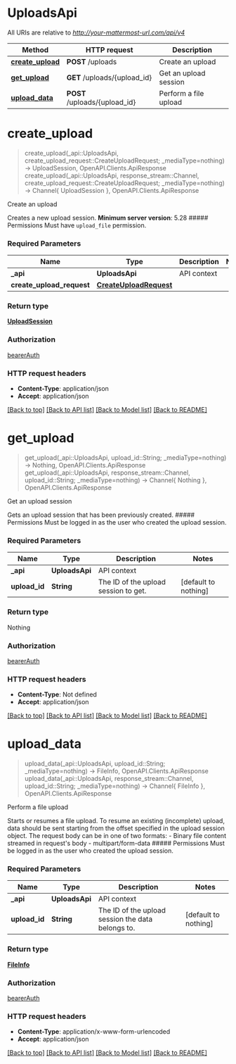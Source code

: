 # UploadsApi

All URIs are relative to *http://your-mattermost-url.com/api/v4*

Method | HTTP request | Description
------------- | ------------- | -------------
[**create_upload**](UploadsApi.md#create_upload) | **POST** /uploads | Create an upload
[**get_upload**](UploadsApi.md#get_upload) | **GET** /uploads/{upload_id} | Get an upload session
[**upload_data**](UploadsApi.md#upload_data) | **POST** /uploads/{upload_id} | Perform a file upload


# **create_upload**
> create_upload(_api::UploadsApi, create_upload_request::CreateUploadRequest; _mediaType=nothing) -> UploadSession, OpenAPI.Clients.ApiResponse <br/>
> create_upload(_api::UploadsApi, response_stream::Channel, create_upload_request::CreateUploadRequest; _mediaType=nothing) -> Channel{ UploadSession }, OpenAPI.Clients.ApiResponse

Create an upload

Creates a new upload session.  __Minimum server version__: 5.28 ##### Permissions Must have `upload_file` permission. 

### Required Parameters

Name | Type | Description  | Notes
------------- | ------------- | ------------- | -------------
 **_api** | **UploadsApi** | API context | 
**create_upload_request** | [**CreateUploadRequest**](CreateUploadRequest.md)|  | 

### Return type

[**UploadSession**](UploadSession.md)

### Authorization

[bearerAuth](../README.md#bearerAuth)

### HTTP request headers

 - **Content-Type**: application/json
 - **Accept**: application/json

[[Back to top]](#) [[Back to API list]](../README.md#api-endpoints) [[Back to Model list]](../README.md#models) [[Back to README]](../README.md)

# **get_upload**
> get_upload(_api::UploadsApi, upload_id::String; _mediaType=nothing) -> Nothing, OpenAPI.Clients.ApiResponse <br/>
> get_upload(_api::UploadsApi, response_stream::Channel, upload_id::String; _mediaType=nothing) -> Channel{ Nothing }, OpenAPI.Clients.ApiResponse

Get an upload session

Gets an upload session that has been previously created.  ##### Permissions Must be logged in as the user who created the upload session. 

### Required Parameters

Name | Type | Description  | Notes
------------- | ------------- | ------------- | -------------
 **_api** | **UploadsApi** | API context | 
**upload_id** | **String**| The ID of the upload session to get. | [default to nothing]

### Return type

Nothing

### Authorization

[bearerAuth](../README.md#bearerAuth)

### HTTP request headers

 - **Content-Type**: Not defined
 - **Accept**: application/json

[[Back to top]](#) [[Back to API list]](../README.md#api-endpoints) [[Back to Model list]](../README.md#models) [[Back to README]](../README.md)

# **upload_data**
> upload_data(_api::UploadsApi, upload_id::String; _mediaType=nothing) -> FileInfo, OpenAPI.Clients.ApiResponse <br/>
> upload_data(_api::UploadsApi, response_stream::Channel, upload_id::String; _mediaType=nothing) -> Channel{ FileInfo }, OpenAPI.Clients.ApiResponse

Perform a file upload

Starts or resumes a file upload.   To resume an existing (incomplete) upload, data should be sent starting from the offset specified in the upload session object.  The request body can be in one of two formats: - Binary file content streamed in request's body - multipart/form-data  ##### Permissions Must be logged in as the user who created the upload session. 

### Required Parameters

Name | Type | Description  | Notes
------------- | ------------- | ------------- | -------------
 **_api** | **UploadsApi** | API context | 
**upload_id** | **String**| The ID of the upload session the data belongs to. | [default to nothing]

### Return type

[**FileInfo**](FileInfo.md)

### Authorization

[bearerAuth](../README.md#bearerAuth)

### HTTP request headers

 - **Content-Type**: application/x-www-form-urlencoded
 - **Accept**: application/json

[[Back to top]](#) [[Back to API list]](../README.md#api-endpoints) [[Back to Model list]](../README.md#models) [[Back to README]](../README.md)

